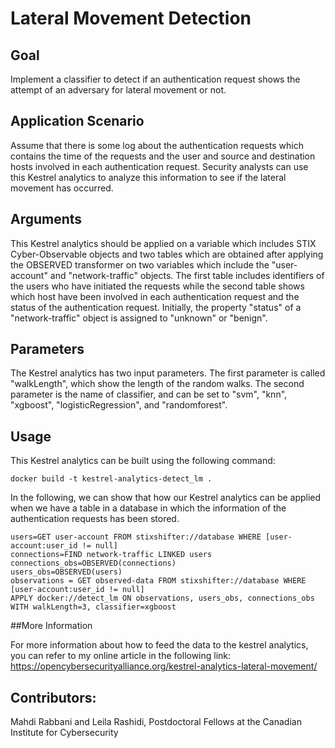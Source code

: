 # Lateral Movement Detection

## Goal

Implement a classifier to detect if an authentication request shows the attempt of an adversary for lateral movement or not.

## Application Scenario

Assume that there is some log about the authentication requests which contains the time of the requests and the user and source and destination hosts
involved in each authentication request. Security analysts can use this Kestrel analytics to analyze this information to see if the lateral movement has occurred.
  


## Arguments

This Kestrel analytics should be applied on a variable which includes STIX Cyber-Observable objects and two tables which are obtained after applying the OBSERVED transformer on two variables which include the "user-account" and "network-traffic" objects. The first table includes identifiers of the users who have initiated the requests while the second table shows which host have been involved in each authentication request and the status of the authentication request. Initially, the property "status" of a "network-traffic" object is assigned to "unknown" or "benign". 


## Parameters

The Kestrel analytics has two input parameters. The first parameter is called "walkLength", which show the length of the random walks. The second parameter is the name of classifier, and can be set to "svm", "knn", "xgboost", "logisticRegression", and "randomforest".


## Usage

This Kestrel analytics can be built using the following command:
```
docker build -t kestrel-analytics-detect_lm .
```
In the following, we can show that how our Kestrel analytics can be applied when we have a table in a database in which the information of the authentication requests has been stored.
```
users=GET user-account FROM stixshifter://database WHERE [user-account:user_id != null]
connections=FIND network-traffic LINKED users
connections_obs=OBSERVED(connections)
users_obs=OBSERVED(users)
observations = GET observed-data FROM stixshifter://database WHERE [user-account:user_id != null]
APPLY docker://detect_lm ON observations, users_obs, connections_obs WITH walkLength=3, classifier=xgboost
```

##More Information

For more information about how to feed the data to the kestrel analytics, you can refer to my online article in the following link:
https://opencybersecurityalliance.org/kestrel-analytics-lateral-movement/ 

## Contributors:
Mahdi Rabbani and Leila Rashidi, Postdoctoral Fellows at the Canadian Institute for Cybersecurity
